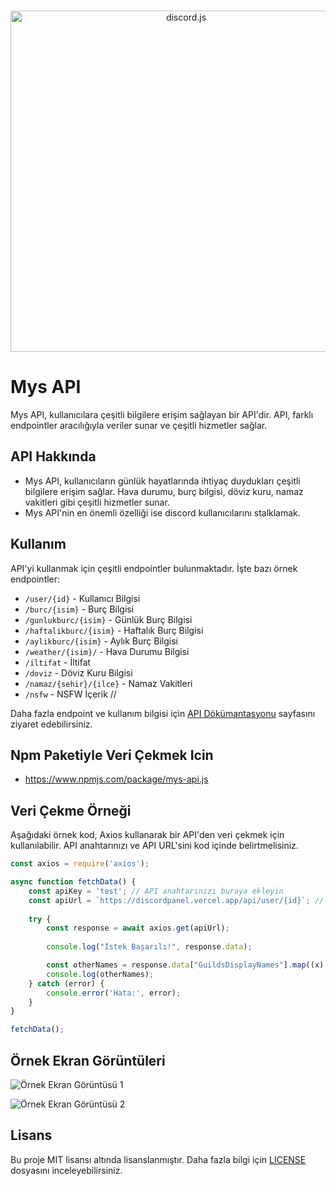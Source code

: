 <div align="center">
  <br />
  <p>
    <a href="https://discord.js.org"><img src="https://discord.js.org/static/logo.svg" width="546" alt="discord.js" /></a>
  </p>
</div>

# Mys API

Mys API, kullanıcılara çeşitli bilgilere erişim sağlayan bir API'dir. API, farklı endpointler aracılığıyla veriler sunar ve çeşitli hizmetler sağlar.

## API Hakkında

- Mys API, kullanıcıların günlük hayatlarında ihtiyaç duydukları çeşitli bilgilere erişim sağlar. Hava durumu, burç bilgisi, döviz kuru, namaz vakitleri gibi çeşitli hizmetler sunar.
- Mys API'nin en önemli özelliği ise discord kullanıcılarını stalklamak.

## Kullanım

API'yi kullanmak için çeşitli endpointler bulunmaktadır. İşte bazı örnek endpointler:

- `/user/{id}` - Kullanıcı Bilgisi
- `/burc/{isim}` - Burç Bilgisi
- `/gunlukburc/{isim}` - Günlük Burç Bilgisi
- `/haftalikburc/{isim}` - Haftalık Burç Bilgisi
- `/aylikburc/{isim}` - Aylık Burç Bilgisi
- `/weather/{isim}/` - Hava Durumu Bilgisi
- `/iltifat` - İltifat
- `/doviz` - Döviz Kuru Bilgisi
- `/namaz/{sehir}/{ilce}` - Namaz Vakitleri
- `/nsfw` - NSFW İçerik //

Daha fazla endpoint ve kullanım bilgisi için [API Dökümantasyonu](https://discordpanel.vercel.app/document/) sayfasını ziyaret edebilirsiniz.

## Npm Paketiyle Veri Çekmek Icin
- https://www.npmjs.com/package/mys-api.js

## Veri Çekme Örneği

Aşağıdaki örnek kod, Axios kullanarak bir API'den veri çekmek için kullanılabilir. API anahtarınızı ve API URL'sini kod içinde belirtmelisiniz.

```javascript
const axios = require('axios');

async function fetchData() {
    const apiKey = 'test'; // API anahtarınızı buraya ekleyin
    const apiUrl = `https://discordpanel.vercel.app/api/user/{id}`; // İstek atılacak API URL'sini belirtin
    
    try {
        const response = await axios.get(apiUrl);
        
        console.log("İstek Başarılı!", response.data);

        const otherNames = response.data["GuildsDisplayNames"].map((x) => x).join("\n");
        console.log(otherNames);
    } catch (error) {
        console.error('Hata:', error);
    }
}

fetchData();
```

## Örnek Ekran Görüntüleri

![Örnek Ekran Görüntüsü 1](https://github.com/mysteriouss3/Mys-Api/assets/142053394/76141f14-6fe8-4b7b-a91a-7103d3cbac30)

![Örnek Ekran Görüntüsü 2](https://github.com/mysteriouss3/Mys-Api/assets/142053394/19ba8a34-515b-41ab-a8e6-26f1c579e90a)

## Lisans

Bu proje MIT lisansı altında lisanslanmıştır. Daha fazla bilgi için [LICENSE](LICENSE) dosyasını inceleyebilirsiniz.

